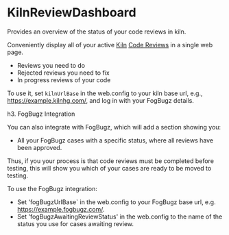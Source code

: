 KilnReviewDashboard
===================

Provides an overview of the status of your code reviews in kiln.

Conveniently display all of your active [Kiln](https://www.fogcreek.com/kiln/) [Code Reviews](https://www.fogcreek.com/kiln/features/code-reviews.html) in a single web page.

* Reviews you need to do
* Rejected reviews you need to fix
* In progress reviews of your code

To use it, set `kilnUrlBase` in the web.config to your kiln base url, e.g., https://example.kilnhg.com/, and log in with your FogBugz details.

h3. FogBugz Integration

You can also integrate with FogBugz, which will add a section showing you:

* All your FogBugz cases with a specific status, where all reviews have been approved.

Thus, if you your process is that code reviews must be completed before testing, this will show you which of your cases are ready to be moved to testing.

To use the FogBugz integration:

* Set 'fogBugzUrlBase` in the web.config to your FogBugz base url, e.g. https://example.fogbugz.com/.
* Set 'fogBugzAwaitingReviewStatus' in the web.config to the name of the status you use for cases awaiting review.

